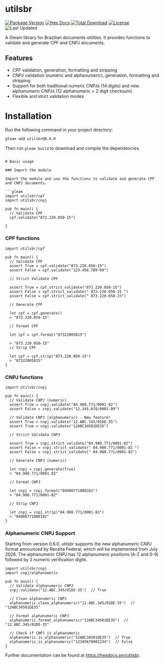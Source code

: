 # utilsbr

[![Package Version](https://img.shields.io/hexpm/v/utilsbr)](https://hex.pm/packages/utilsbr)
[![Hex Docs](https://img.shields.io/badge/hex-docs-ffaff3)](https://hexdocs.pm/utilsbr/)
[![Total Download](https://img.shields.io/hexpm/dt/utilsbr)](https://hex.pm/packages/utilsbr)
[![License](https://img.shields.io/hexpm/l/utilsbr)](https://hex.pm/packages/utilsbr)
![Last Updated](https://img.shields.io/github/last-commit/malvfr/utilsbr)

A Gleam library for Brazilian documents utilities. It provides functions to validate and generate CPF and CNPJ documents.

## Features

- CPF validation, generation, formatting and stripping
- CNPJ validation (numeric and alphanumeric), generation, formatting and stripping
- Support for both traditional numeric CNPJs (14 digits) and new alphanumeric CNPJs (12 alphanumeric + 2 digit checksum)
- Flexible and strict validation modes

# Installation

Run the following command in your project directory:

```sh
gleam add utilsbr@0.6.0
```

Then run `gleam build` to download and compile the dependencies.

````

# Basic usage

### Import the module

Import the module and use the functions to validate and generate CPF and CNPJ documents.

```gleam
import utilsbr/cpf
import utilsbr/cnpj

pub fn main() {
  // Validate CPF
  cpf.validate("873.220.050-15")

}
````

### CPF functions

```gleam
import utilsbr/cpf

pub fn main() {
  // Validate CPF
  assert True = cpf.validate("873.220.050-15")
  assert False = cpf.validate("123.456.789-09")

  // Strict Validate CPF

  assert True = cpf.strict_validate("873.220.050-15")
  assert False = cpf.strict_validate(" 873.220.050-15 ")
  assert False = cpf.strict_validate(" 873.220.050-15")

  // Generate CPF

  let cpf = cpf.generate()
  > "873.220.050-15"

  // Format CPF

  let cpf = cpf.format("87322005015")

  > "873.220.050-15"
  // Strip CPF

  let cpf = cpf.strip("873.220.050-15")
  > "87322005015"
}
```

### CNPJ functions

```gleam
import utilsbr/cnpj

pub fn main() {
  // Validate CNPJ (numeric)
  assert True = cnpj.validate("84.980.771/0001-82")
  assert False = cnpj.validate("12.345.678/0001-09")

  // Validate CNPJ (alphanumeric) - New feature!
  assert True = cnpj.validate("12.ABC.345/01DE-35")
  assert True = cnpj.validate("12ABC34501DE35")

  // Strict Validate CNPJ

  assert True = cnpj.strict_validate("84.980.771/0001-82")
  assert False = cnpj.strict_validate(" 84.980.771/0001-82 ")
  assert False = cnpj.strict_validate(" 84.980.771/0001-82")

  // Generate CNPJ (numeric)

  let cnpj = cnpj.generate(True)
  > "84.980.771/0001-82"

  // Format CNPJ

  let cnpj = cnpj.format("84980771000182")
  > "84.980.771/0001-82"

  // Strip CNPJ

  let cnpj = cnpj.strip("84.980.771/0001-82")
  > "84980771000182"
}
```

### Alphanumeric CNPJ Support

Starting from version 0.6.0, utilsbr supports the new alphanumeric CNPJ format announced by Receita Federal, which will be implemented from July 2026. The alphanumeric CNPJ has 12 alphanumeric positions (A-Z and 0-9) followed by 2 numeric verification digits.

```gleam
import utilsbr/cnpj
import cnpj/alphanumeric

pub fn main() {
  // Validate alphanumeric CNPJ
  cnpj.validate("12.ABC.345/01DE-35")  // True

  // Clean alphanumeric CNPJ
  alphanumeric.clean_alphanumeric("12.ABC.345/01DE-35")  // "12ABC34501DE35"

  // Format alphanumeric CNPJ
  alphanumeric.format_alphanumeric("12ABC34501DE35")  // "12.ABC.345/01DE-35"

  // Check if CNPJ is alphanumeric
  alphanumeric.is_alphanumeric("12ABC34501DE35")  // True
  alphanumeric.is_alphanumeric("12345678901234")  // False
}
```

Further documentation can be found at <https://hexdocs.pm/utilsbr>.

